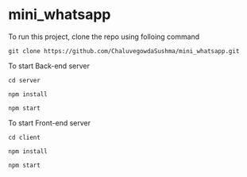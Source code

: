 # mini_whatsapp
 To run this project, clone the repo using folloing command 

 `git clone https://github.com/ChaluvegowdaSushma/mini_whatsapp.git`

 To start Back-end server

`cd server`
  
`npm install`

`npm start`

To start Front-end server

`cd client`

`npm install`

`npm start`